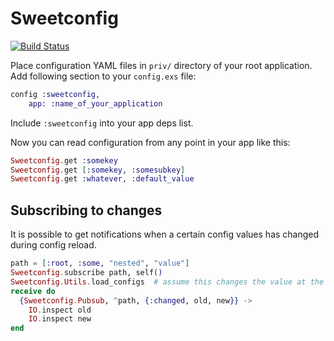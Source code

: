 Sweetconfig
===========

[![Build Status](https://travis-ci.org/d0rc/sweetconfig.png?branch=master "Build Status")](http://travis-ci.org/d0rc/sweetconfig)

Place configuration YAML files in `priv/` directory of your root application.
Add following section to your `config.exs` file:


```elixir
config :sweetconfig,
	app: :name_of_your_application
```


Include `:sweetconfig` into your app deps list.


Now you can read configuration from any point in your app like this:


```elixir
Sweetconfig.get :somekey
Sweetconfig.get [:somekey, :somesubkey]
Sweetconfig.get :whatever, :default_value
```


## Subscribing to changes

It is possible to get notifications when a certain config values has changed
during config reload.

```elixir
path = [:root, :some, "nested", "value"]
Sweetconfig.subscribe path, self()
Sweetconfig.Utils.load_configs  # assume this changes the value at the path above
receive do
  {Sweetconfig.Pubsub, ^path, {:changed, old, new}} ->
    IO.inspect old
    IO.inspect new
end
```
